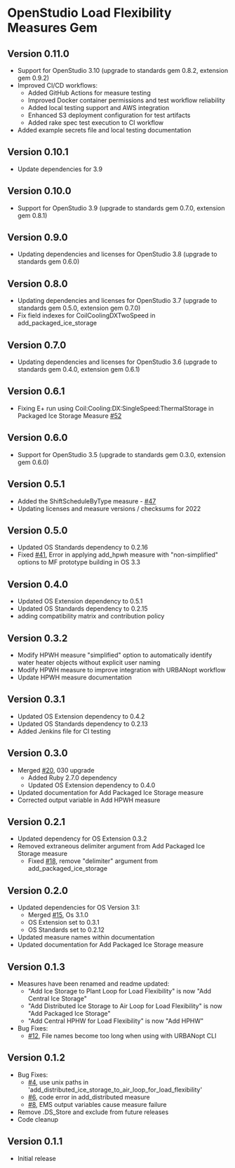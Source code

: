 # OpenStudio Load Flexibility Measures Gem

## Version 0.11.0
* Support for OpenStudio 3.10 (upgrade to standards gem 0.8.2, extension gem 0.9.2)
* Improved CI/CD workflows:
  * Added GitHub Actions for measure testing
  * Improved Docker container permissions and test workflow reliability
  * Added local testing support and AWS integration
  * Enhanced S3 deployment configuration for test artifacts
  * Added rake spec test execution to CI workflow
* Added example secrets file and local testing documentation

## Version 0.10.1
* Update dependencies for 3.9

## Version 0.10.0
- Support for OpenStudio 3.9 (upgrade to standards gem 0.7.0, extension gem 0.8.1)

## Version 0.9.0
- Updating dependencies and licenses for OpenStudio 3.8 (upgrade to standards gem 0.6.0)

## Version 0.8.0
- Updating dependencies and licenses for OpenStudio 3.7 (upgrade to standards gem 0.5.0, extension gem 0.7.0)
- Fix field indexes for CoilCoolingDXTwoSpeed in add_packaged_ice_storage

## Version 0.7.0
- Updating dependencies and licenses for OpenStudio 3.6 (upgrade to standards gem 0.4.0, extension gem 0.6.1)

## Version 0.6.1
- Fixing E+ run using Coil:Cooling:DX:SingleSpeed:ThermalStorage in Packaged Ice Storage Measure [#52](https://github.com/NREL/openstudio-load-flexibility-measures-gem/issues/52)

## Version 0.6.0
- Support for OpenStudio 3.5 (upgrade to standards gem 0.3.0, extension gem 0.6.0)

## Version 0.5.1
- Added the ShiftScheduleByType measure - [#47](https://github.com/NREL/openstudio-load-flexibility-measures-gem/issues/47)
- Updating licenses and measure versions / checksums for 2022

## Version 0.5.0
* Updated OS Standards dependency to 0.2.16
* Fixed [#41](https://github.com/NREL/openstudio-load-flexibility-measures-gem/issues/41), Error in applying add_hpwh measure with "non-simplified" options to MF prototype building in OS 3.3

## Version 0.4.0
* Updated OS Extension dependency to 0.5.1
* Updated OS Standards dependency to 0.2.15
* adding compatibility matrix and contribution policy

## Version 0.3.2
* Modify HPWH measure "simplified" option to automatically identify water heater objects without explicit user naming
* Modify HPWH measure to improve integration with URBANopt workflow
* Update HPWH measure documentation

## Version 0.3.1
* Updated OS Extension dependency to 0.4.2
* Updated OS Standards dependency to 0.2.13
* Added Jenkins file for CI testing

## Version 0.3.0
* Merged [#20](https://github.com/NREL/openstudio-load-flexibility-measures-gem/pull/20), 030 upgrade
  * Added Ruby 2.7.0 dependency
  * Updated OS Extension dependency to 0.4.0
* Updated documentation for Add Packaged Ice Storage measure
* Corrected output variable in Add HPWH measure

## Version 0.2.1
* Updated dependency for OS Extension 0.3.2
* Removed extraneous delimiter argument from Add Packaged Ice Storage measure
  * Fixed [#18](https://github.com/NREL/openstudio-load-flexibility-measures-gem/issues/18), remove "delimiter" argument from add_packaged_ice_storage

## Version 0.2.0

* Updated dependencies for OS Version 3.1:
  * Merged [#15](https://github.com/NREL/openstudio-load-flexibility-measures-gem/pull/15), Os 3.1.0
  * OS Extension set to 0.3.1
  * OS Standards set to 0.2.12
* Updated measure names within documentation
* Updated documentation for Add Packaged Ice Storage measure

## Version 0.1.3

* Measures have been renamed and readme updated:
  * "Add Ice Storage to Plant Loop for Load Flexibility" is now "Add Central Ice Storage"
  * "Add Distributed Ice Storage to Air Loop for Load Flexibility" is now "Add Packaged Ice Storage"
  * "Add Central HPHW for Load Flexibility" is now "Add HPHW"
* Bug Fixes:
  * [#12](https://github.com/NREL/openstudio-load-flexibility-measures-gem/issues/12), File names become too long when using with URBANopt CLI

## Version 0.1.2

* Bug Fixes:
  * [#4](https://github.com/NREL/openstudio-load-flexibility-measures-gem/issues/4), use unix paths in 'add_distributed_ice_storage_to_air_loop_for_load_flexibility'
  * [#6](https://github.com/NREL/openstudio-load-flexibility-measures-gem/issues/6), code error in add_distributed measure
  * [#8](https://github.com/NREL/openstudio-load-flexibility-measures-gem/issues/8), EMS output variables cause measure failure
* Remove .DS_Store and exclude from future releases
* Code cleanup

## Version 0.1.1

* Initial release
